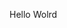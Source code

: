 Hello Wolrd






































































































































































































































































































































































































































































































































































































































































































































































































































































































































































































































































































































































































































































































































































































































































































































































































































































































































































































































































